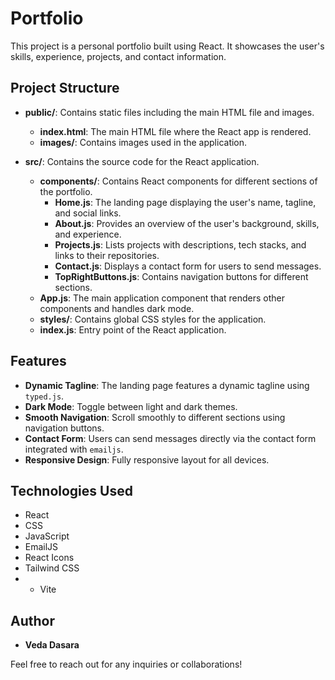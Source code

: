 # Portfolio

This project is a personal portfolio built using React. It showcases the user's skills, experience, projects, and contact information.

## Project Structure

- **public/**: Contains static files including the main HTML file and images.
  - **index.html**: The main HTML file where the React app is rendered.
  - **images/**: Contains images used in the application.

- **src/**: Contains the source code for the React application.
  - **components/**: Contains React components for different sections of the portfolio.
    - **Home.js**: The landing page displaying the user's name, tagline, and social links.
    - **About.js**: Provides an overview of the user's background, skills, and experience.
    - **Projects.js**: Lists projects with descriptions, tech stacks, and links to their repositories.
    - **Contact.js**: Displays a contact form for users to send messages.
    - **TopRightButtons.js**: Contains navigation buttons for different sections.
  - **App.js**: The main application component that renders other components and handles dark mode.
  - **styles/**: Contains global CSS styles for the application.
  - **index.js**: Entry point of the React application.

## Features

- **Dynamic Tagline**: The landing page features a dynamic tagline using `typed.js`.
- **Dark Mode**: Toggle between light and dark themes.
- **Smooth Navigation**: Scroll smoothly to different sections using navigation buttons.
- **Contact Form**: Users can send messages directly via the contact form integrated with `emailjs`.
- **Responsive Design**: Fully responsive layout for all devices.

## Technologies Used

- React
- CSS
- JavaScript
- EmailJS
- React Icons
- Tailwind CSS
- - Vite

## Author

- **Veda Dasara**

Feel free to reach out for any inquiries or collaborations!
